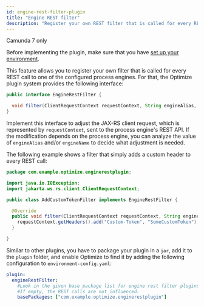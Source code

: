 ```yaml
---
id: engine-rest-filter-plugin
title: "Engine REST filter"
description: "Register your own REST filter that is called for every REST call to the engine."
---
```


<span class="badge badge--platform">Camunda 7 only</span>

Before implementing the plugin, make sure that you have [set up your environment](./plugin-system.md#set-up-your-environment).

This feature allows you to register your own filter that is called for every REST call to one of the configured process engines.
For that, the Optimize plugin system provides the following interface:

```java
public interface EngineRestFilter {

  void filter(ClientRequestContext requestContext, String engineAlias, String engineName) throws IOException;
}
```

Implement this interface to adjust the JAX-RS client request, which is represented by `requestContext`, sent to the process engine's REST API.
If the modification depends on the process engine, you can analyze the value of `engineAlias` and/or `engineName` to decide what adjustment is needed.

The following example shows a filter that simply adds a custom header to every REST call:

```java
package com.example.optimize.enginerestplugin;

import java.io.IOException;
import jakarta.ws.rs.client.ClientRequestContext;

public class AddCustomTokenFilter implements EngineRestFilter {

  @Override
  public void filter(ClientRequestContext requestContext, String engineAlias, String engineName) throws IOException {
    requestContext.getHeaders().add("Custom-Token", "SomeCustomToken");
  }

}
```

Similar to other plugins, you have to package your plugin in a `jar`, add it to the `plugin` folder, and enable Optimize to find it by adding the following configuration to `environment-config.yaml`:

```yaml
plugin:
  engineRestFilter:
    #Look in the given base package list for engine rest filter plugins.
    #If empty, the REST calls are not influenced.
    basePackages: ["com.example.optimize.enginerestplugin"]
```
